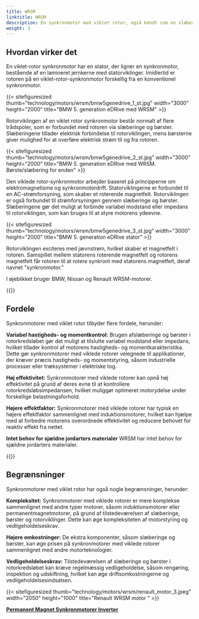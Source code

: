 ```yaml
---
title: WRSM
linktitle: WRSM
description: En synkronmotor med viklet rotor, også kendt som en slæberingssynkronmotor, eller eksternt exciteret synkronmotor (EESM) er en type elektrisk motor, der kombinerer funktionerne af både synkrone og viklede induktionsmotorer.
weight: 3
---
```

<!-- markdownlint-disable MD033 -->
## Hvordan virker det

En viklet-rotor synkronmotor har en stator, der ligner en synkronmotor, bestående af en lamineret jernkerne med statorviklinger. Imidlertid er rotoren på en viklet-rotor-synkronmotor forskellig fra en konventionel synkronmotor.

{{< sitefiguresized thumb="technology/motors/wrsm/bmw5genedrive_1_st.jpg" width="3000" height="2000" title="BMW 5. generation eDRive med WRSM" >}}

Rotorviklingen af ​​en viklet rotor synkronmotor består normalt af flere trådspoler, som er forbundet med rotoren via slæberinge og børster. Slæberingene tillader elektrisk forbindelse til rotorviklingen, mens børsterne giver mulighed for at overføre elektrisk strøm til og fra rotoren.

{{< sitefiguresized thumb="technology/motors/wrsm/bmw5genedrive_2_st.jpg" width="3000" height="2000" title="BMW 5. generation eDRive med WRSM. Børste/slæbering for enden" >}}

Den viklede rotor-synkronmotor arbejder baseret på principperne om elektromagnetisme og synkronmotordrift. Statorviklingerne er forbundet til en AC-strømforsyning, som skaber et roterende magnetfelt. Rotorviklingen er også forbundet til strømforsyningen gennem slæberinge og børster. Slæberingene gør det muligt at forbinde variabel modstand eller impedans til rotorviklingen, som kan bruges til at styre motorens ydeevne.

{{< sitefiguresized thumb="technology/motors/wrsm/bmw5genedrive_3_st.jpg" width="3000" height="2000" title="BMW 5. generation eDRive stator" >}}

Rotorviklingen exciteres med jævnstrøm, hvilket skaber et magnetfelt i rotoren. Samspillet mellem statorens roterende magnetfelt og rotorens magnetfelt får rotoren til at rotere synkront med statorens magnetfelt, deraf navnet "synkronmotor."

I øjeblikket bruger BMW, Nissan og Renault WRSM-motorer.



{{<evkxdisplayaddarticle />}}

## Fordele

Synkronmotorer med viklet rotor tilbyder flere fordele, herunder:

**Variabel hastigheds- og momentkontrol:** Brugen af ​​slæberinge og børster i rotorkredsløbet gør det muligt at tilslutte variabel modstand eller impedans, hvilket tillader kontrol af motorens hastigheds- og momentkarakteristika. Dette gør synkronmotorer med viklede rotorer velegnede til applikationer, der kræver præcis hastigheds- og momentstyring, såsom industrielle processer eller træksystemer i elektriske tog.

**Høj effektivitet:** Synkronmotorer med viklede rotorer kan opnå høj effektivitet på grund af deres evne til at kontrollere rotorkredsløbsimpedansen, hvilket muliggør optimeret motorydelse under forskellige belastningsforhold.

**Højere effektfaktor:** Synkronmotorer med viklede rotorer har typisk en højere effektfaktor sammenlignet med induktionsmotorer, hvilket kan hjælpe med at forbedre motorens overordnede effektivitet og reducere behovet for reaktiv effekt fra nettet.

**Intet behov for sjældne jordarters materialer** WRSM har intet behov for sjældne jordarters materialer.

{{<evkxdisplayaddarticle />}}

## Begrænsninger

Synkronmotorer med viklet rotor har også nogle begrænsninger, herunder:

**Kompleksitet:** Synkronmotorer med viklede rotorer er mere komplekse sammenlignet med andre typer motorer, såsom induktionsmotorer eller permanentmagnetmotorer, på grund af tilstedeværelsen af ​​slæberinge, børster og rotorviklinger. Dette kan øge kompleksiteten af ​​motorstyring og vedligeholdelseskrav.

**Højere omkostninger:** De ekstra komponenter, såsom slæberinge og børster, kan øge prisen på synkronmotorer med viklede rotorer sammenlignet med andre motorteknologier.

**Vedligeholdelseskrav:** Tilstedeværelsen af ​​slæberinge og børster i rotorkredsløbet kan kræve regelmæssig vedligeholdelse, såsom rengøring, inspektion og udskiftning, hvilket kan øge driftsomkostningerne og vedligeholdelsesindsatsen.

{{< sitefiguresized thumb="technology/motors/wrsm/renault_motor_3.jpeg" width="2050" height="1000" title="Renault WRSM motor " >}}

<div class="mt-3 mb-3">
    <a href="../pmsm/" class="text-decoration-none text-black"><strong><i class="bi-arrow-left"></i> Permanent Magnet Synkronmotorer </strong></a>
    <a href="../inverter/" class="text-decoration-none text-black float-end"><strong>Inverter<i class="bi-arrow-right"></i></strong></a>
</div>